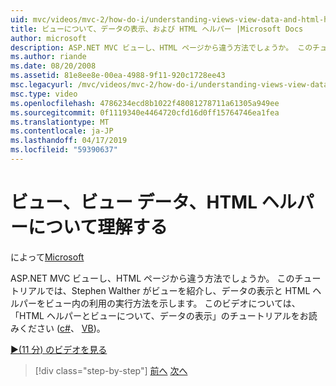 ```yaml
---
uid: mvc/videos/mvc-2/how-do-i/understanding-views-view-data-and-html-helpers
title: ビューについて、データの表示、および HTML ヘルパー |Microsoft Docs
author: microsoft
description: ASP.NET MVC ビューし、HTML ページから違う方法でしょうか。 このチュートリアルでは、Stephen Walther がビューを紹介し、t を行う方法を示します.
ms.author: riande
ms.date: 08/20/2008
ms.assetid: 81e8ee8e-00ea-4988-9f11-920c1728ee43
msc.legacyurl: /mvc/videos/mvc-2/how-do-i/understanding-views-view-data-and-html-helpers
msc.type: video
ms.openlocfilehash: 4786234ecd8b1022f48081278711a61305a949ee
ms.sourcegitcommit: 0f1119340e4464720cfd16d0ff15764746ea1fea
ms.translationtype: MT
ms.contentlocale: ja-JP
ms.lasthandoff: 04/17/2019
ms.locfileid: "59390637"
---
```

# <a name="understanding-views-view-data-and-html-helpers"></a>ビュー、ビュー データ、HTML ヘルパーについて理解する

によって[Microsoft](https://github.com/microsoft)

ASP.NET MVC ビューし、HTML ページから違う方法でしょうか。 このチュートリアルでは、Stephen Walther がビューを紹介し、データの表示と HTML ヘルパーをビュー内の利用の実行方法を示します。 このビデオについては、「HTML ヘルパーとビューについて、データの表示」のチュートリアルをお読みください ([c#](../../../overview/older-versions-1/views/asp-net-mvc-views-overview-cs.md)、 [VB](../../../overview/older-versions-1/views/asp-net-mvc-views-overview-vb.md))。

[&#9654;(11 分) のビデオを見る](https://channel9.msdn.com/Blogs/ASP-NET-Site-Videos/understanding-views-view-data-and-html-helpers)

> [!div class="step-by-step"]
> [前へ](understanding-controllers-controller-actions-and-action-results.md)
> [次へ](an-introduction-to-url-routing.md)
